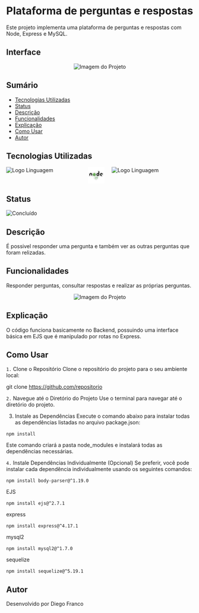 # Plataforma de perguntas e respostas

Este projeto implementa uma plataforma de perguntas e respostas com Node, Express e MySQL.

## Interface

<div align="center">
  <img src="img/logo.png" alt="Imagem do Projeto" width="900">
</div>

## Sumário

- [Tecnologias Utilizadas](#tecnologias-utilizadas)
- [Status](#status)
- [Descrição](#descrição)
- [Funcionalidades](#funcionalidades)
- [Explicação](#explicação)
- [Como Usar](#como-usar)
- [Autor](#autor)

## Tecnologias Utilizadas

<div style="display: flex; flex-direction: row;">
  <div style="margin-right: 20px; display: flex; justify-content: flex-start;">
    <img src="img/js.png" alt="Logo Linguagem" width="200" height="auto"/>
  </div>
  <div style="margin-right: 20px; display: flex; justify-content: flex-start;">
    <img src="img/node.png" alt="Logo Linguagem" width="200" height="auto"/>
  </div>
  <div style="margin-right: 20px; display: flex; justify-content: flex-start;">
    <img src="img/mysql.png" alt="Logo Linguagem" width="200" height="auto"/>
  </div>
</div>

## Status

![Concluído](http://img.shields.io/static/v1?label=STATUS&message=CONCLUIDO&color=GREEN&style=for-the-badge)

## Descrição

É possivel responder uma pergunta e também ver as outras perguntas que foram relizadas.

## Funcionalidades

Responder perguntas, consultar respostas e realizar as próprias perguntas.

<div align="center">
  <img src="img/logo2.png" alt="Imagem do Projeto" width="900">
</div>

## Explicação

O código funciona basicamente no Backend, possuindo uma interface básica em EJS que é manipulado por rotas no Express.

## Como Usar

`1.` Clone o Repositório
Clone o repositório do projeto para o seu ambiente local:

git clone https://github.com/repositorio

`2.` Navegue até o Diretório do Projeto
Use o terminal para navegar até o diretório do projeto.

3. Instale as Dependências
   Execute o comando abaixo para instalar todas as dependências listadas no arquivo package.json:

```
npm install
```

Este comando criará a pasta node_modules e instalará todas as dependências necessárias.

`4.` Instale Dependências Individualmente (Opcional)
Se preferir, você pode instalar cada dependência individualmente usando os seguintes comandos:

```
npm install body-parser@^1.19.0
```

EJS

```
npm install ejs@^2.7.1
```

express

```
npm install express@^4.17.1
```

mysql2

```
npm install mysql2@^1.7.0
```

sequelize


```
npm install sequelize@^5.19.1
```

## Autor

Desenvolvido por Diego Franco
